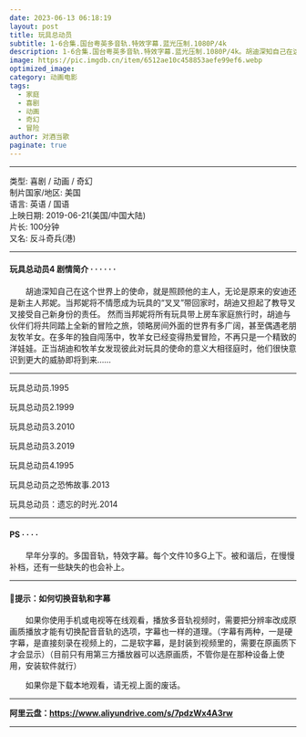 ```yaml
---
date: 2023-06-13 06:18:19
layout: post
title: 玩具总动员
subtitle: 1-6合集.国台粤英多音轨.特效字幕.蓝光压制.1080P/4k
description: 1-6合集.国台粤英多音轨.特效字幕.蓝光压制.1080P/4k。胡迪深知自己在这个世界上的使命，就是照顾他的主人，无论是原来的安迪还是新主人邦妮。当邦妮将不情愿成为玩具的“叉叉”带回家时，胡迪又担起了教导叉叉接受自己新身份的责任....
image: https://pic.imgdb.cn/item/6512ae10c458853aefe99ef6.webp
optimized_image: 
category: 动画电影
tags:
  - 家庭
  - 喜剧
  - 动画
  - 奇幻
  - 冒险
author: 对酒当歌
paginate: true
---
```


---

类型: 喜剧 / 动画 / 奇幻  
制片国家/地区: 美国  
语言: 英语 / 国语  
上映日期: 2019-06-21(美国/中国大陆)  
片长: 100分钟  
又名: 反斗奇兵(港)  

---

#### 玩具总动员4 剧情简介 · · · · · ·

　　胡迪深知自己在这个世界上的使命，就是照顾他的主人，无论是原来的安迪还是新主人邦妮。当邦妮将不情愿成为玩具的“叉叉”带回家时，胡迪又担起了教导叉叉接受自己新身份的责任。 然而当邦妮将所有玩具带上房车家庭旅行时，胡迪与伙伴们将共同踏上全新的冒险之旅，领略房间外面的世界有多广阔，甚至偶遇老朋友牧羊女。在多年的独自闯荡中，牧羊女已经变得热爱冒险，不再只是一个精致的洋娃娃。正当胡迪和牧羊女发现彼此对玩具的使命的意义大相径庭时，他们很快意识到更大的威胁即将到来……

---

玩具总动员.1995  

玩具总动员2.1999  

玩具总动员3.2010  

玩具总动员3.2019  

玩具总动员4.1995  

玩具总动员之恐怖故事.2013  

玩具总动员：遗忘的时光.2014  

---

#### PS · · · ·

　　早年分享的。多国音轨，特效字幕。每个文件10多G上下。被和谐后，在慢慢补档，还有一些缺失的也会补上。

---

#### 🔔提示：如何切换音轨和字幕

　　如果你使用手机或电视等在线观看，播放多音轨视频时，需要把分辨率改成原画质播放才能有切换配音音轨的选项，字幕也一样的道理。（字幕有两种，一是硬字幕，是直接刻录在视频上的，二是软字幕，是封装到视频里的，需要在原画质下才会显示）（目前只有用第三方播放器可以选原画质，不管你是在那种设备上使用，安装软件就行）

　　如果你是下载本地观看，请无视上面的废话。

---

**阿里云盘：<https://www.aliyundrive.com/s/7pdzWx4A3rw>**

---
